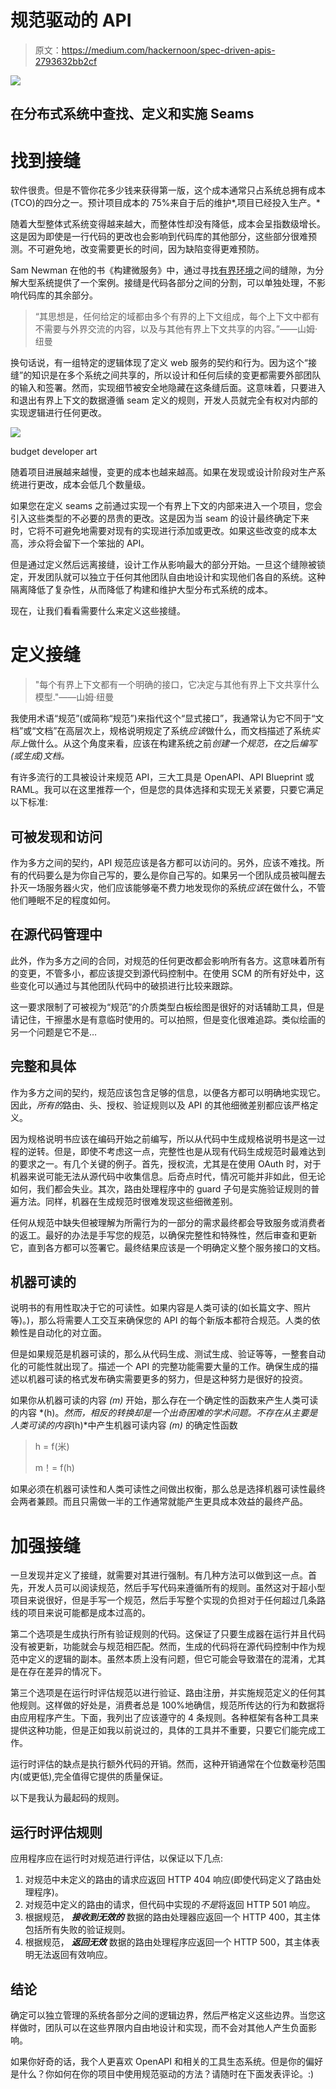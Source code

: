 # 规范驱动的 API

> 原文：<https://medium.com/hackernoon/spec-driven-apis-2793632bb2cf>

![](img/33157d3d18d6dba1f526965ac4db903d.png)

## 在分布式系统中查找、定义和实施 Seams

# 找到接缝

软件很贵。但是不管你花多少钱来获得第一版，这个成本通常只占系统总拥有成本(TCO)的四分之一。预计项目成本的 75%来自于后的维护*,项目已经投入生产。*

随着大型整体式系统变得越来越大，而整体性却没有降低，成本会呈指数级增长。这是因为即使是一行代码的更改也会影响到代码库的其他部分，这些部分很难预测。不可避免地，改变需要更长的时间，因为缺陷变得更难预防。

Sam Newman 在他的书《构建微服务》中，通过寻找[有界环境](https://martinfowler.com/bliki/BoundedContext.html)之间的缝隙，为分解大型系统提供了一个案例。接缝是代码各部分之间的分割，可以单独处理，不影响代码库的其余部分。

> “其思想是，任何给定的域都由多个有界的上下文组成，每个上下文中都有不需要与外界交流的内容，以及与其他有界上下文共享的内容。”——山姆·纽曼

换句话说，有一组特定的逻辑体现了定义 web 服务的契约和行为。因为这个“接缝”的知识是在多个系统之间共享的，所以设计和任何后续的变更都需要外部团队的输入和签署。然而，实现细节被安全地隐藏在这条缝后面。这意味着，只要进入和退出有界上下文的数据遵循 seam 定义的规则，开发人员就完全有权对内部的实现逻辑进行任何更改。

![](img/44af807657efe8d40e641156d305d9f1.png)

budget developer art

随着项目进展越来越慢，变更的成本也越来越高。如果在发现或设计阶段对生产系统进行更改，成本会低几个数量级。

如果您在定义 seams 之前通过实现一个有界上下文的内部来进入一个项目，您会引入这些类型的不必要的昂贵的更改。这是因为当 seam 的设计最终确定下来时，它将不可避免地需要对现有的实现进行添加或更改。如果这些改变的成本太高，涉众将会留下一个笨拙的 API。

但是通过定义然后远离接缝，设计工作从影响最大的部分开始。一旦这个缝隙被锁定，开发团队就可以独立于任何其他团队自由地设计和实现他们各自的系统。这种隔离降低了复杂性，从而降低了构建和维护大型分布式系统的成本。

现在，让我们看看需要什么来定义这些接缝。

# 定义接缝

> "每个有界上下文都有一个明确的接口，它决定与其他有界上下文共享什么模型."——山姆·纽曼

我使用术语“规范”(或简称“规范”)来指代这个“显式接口”，我通常认为它不同于“文档”或“文档”在高层次上，规格说明规定了系统*应该*做什么，而文档描述了系统*实际上*做什么。从这个角度来看，应该在构建系统之前*创建一个规范，在*之后*编写(或生成)文档。*

有许多流行的工具被设计来规范 API，三大工具是 OpenAPI、API Blueprint 或 RAML。我可以在这里推荐一个，但是您的具体选择和实现无关紧要，只要它满足以下标准:

## 可被发现和访问

作为多方之间的契约，API 规范应该是各方都可以访问的。另外，应该不难找。所有的代码要么是为你自己写的，要么是你自己写的。如果另一个团队成员被叫醒去扑灭一场服务器火灾，他们应该能够毫不费力地发现你的系统*应该*在做什么，不管他们睡眠不足的程度如何。

## 在源代码管理中

此外，作为多方之间的合同，对规范的任何更改都会影响所有各方。这意味着所有的变更，不管多小，都应该提交到源代码控制中。在使用 SCM 的所有好处中，这些变化可以通过与其他团队代码中的破损进行比较来跟踪。

这一要求限制了可被视为“规范”的介质类型白板绘图是很好的对话辅助工具，但是请记住，干擦墨水是有意临时使用的。可以拍照，但是变化很难追踪。类似绘画的另一个问题是它不是…

## 完整和具体

作为多方之间的契约，规范应该包含足够的信息，以便各方都可以明确地实现它。因此，*所有的*路由、头、授权、验证规则以及 API 的其他细微差别都应该严格定义。

因为规格说明书应该在编码开始之前编写，所以从代码中生成规格说明书是这一过程的逆转。但是，即使不考虑这一点，完整性也是从现有代码生成规范时最难达到的要求之一。有几个关键的例子。首先，授权流，尤其是在使用 OAuth 时，对于机器来说可能无法从源代码中收集信息。后奇点时代，情况可能并非如此，但无论如何，我们都会失业。其次，路由处理程序中的 guard 子句是实施验证规则的普遍方法。同样，机器在生成规范时很难发现这些细微差别。

任何从规范中缺失但被理解为所需行为的一部分的需求最终都会导致服务或消费者的返工。最好的办法是手写您的规范，以确保完整性和特殊性，然后审查和更新它，直到各方都可以签署它。最终结果应该是一个明确定义整个服务接口的文档。

## 机器可读的

说明书的有用性取决于它的可读性。如果内容是人类可读的(如长篇文字、照片等)。)，那么将需要人工交互来确保您的 API 的每个新版本都符合规范。人类的依赖性是自动化的对立面。

但是如果规范是机器可读的，那么从代码生成、测试生成、验证等等，一整套自动化的可能性就出现了。描述一个 API 的完整功能需要大量的工作。确保生成的描述以机器可读的格式发布确实需要更多的努力，但是这种努力是很好的投资。

如果你从机器可读的内容 *(m)* 开始，那么存在一个确定性的函数来产生人类可读的内容 *(h)。*然而，相反的转换却是一个出奇困难的学术问题。不存在从主要是人类可读的内容*(h)*中产生机器可读内容 *(m)* 的确定性函数

> h = f(米)
> 
> m！= f(h)

如果必须在机器可读性和人类可读性之间做出权衡，那么总是选择机器可读性最终会两者兼顾。而且只需做一半的工作通常就能产生更具成本效益的最终产品。

# 加强接缝

一旦发现并定义了接缝，就需要对其进行强制。有几种方法可以做到这一点。首先，开发人员可以阅读规范，然后手写代码来遵循所有的规则。虽然这对于超小型项目来说很好，但是手写一个规范，然后手写整个实现的负担对于任何超过几条路线的项目来说可能都是成本过高的。

第二个选项是生成执行所有验证规则的代码。这保证了只要生成器在运行并且代码没有被更新，功能就会与规范相匹配。然而，生成的代码将在源代码控制中作为规范中定义的逻辑的副本。虽然本质上没有问题，但它可能会导致潜在的混淆，尤其是在存在差异的情况下。

第三个选项是在运行时评估规范以进行验证、路由注册，并实施规范定义的任何其他规则。这样做的好处是，消费者总是 100%地确信，规范所传达的行为和数据将由应用程序产生。下面，我列出了应该遵守的 4 条规则。各种框架有各种工具来提供这种功能，但是正如我以前说过的，具体的工具并不重要，只要它们能完成工作。

运行时评估的缺点是执行额外代码的开销。然而，这种开销通常在个位数毫秒范围内(或更低),完全值得它提供的质量保证。

以下是我认为最起码的规则。

## 运行时评估规则

应用程序应在运行时对规范进行评估，以保证以下几点:

1.  对规范中未定义的路由的请求应返回 HTTP 404 响应(即使代码定义了路由处理程序)。
2.  对规范中定义的路由的请求，但代码中实现的*不是*将返回 HTTP 501 响应。
3.  根据规范， ***接收到无效的*** 数据的路由处理器应返回一个 HTTP 400，其主体包括所有失败的验证规则。
4.  根据规范， ***返回无效*** 数据的路由处理程序应返回一个 HTTP 500，其主体表明无法返回有效响应。

## 结论

确定可以独立管理的系统各部分之间的逻辑边界，然后严格定义这些边界。当您这样做时，团队可以在这些界限内自由地设计和实现，而不会对其他人产生负面影响。

如果你好奇的话，我个人更喜欢 OpenAPI 和相关的工具生态系统。但是你的偏好是什么？你如何在你的项目中使用规范驱动的方法？请随时在下面发表评论。:)